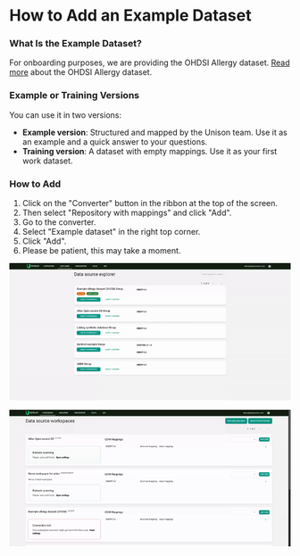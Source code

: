 # How to Add an Example Dataset

### What Is the Example Dataset?
For onboarding purposes, we are providing the OHDSI Allergy dataset. [Read more](https://github.com/OHDSI/Tutorial-ETL) about the OHDSI Allergy dataset.

### Example or Training Versions
You can use it in two versions:
- **Example version**: Structured and mapped by the Unison team. Use it as an example and a quick answer to your questions.
- **Training version**: A dataset with empty mappings. Use it as your first work dataset.

### How to Add
1. Click on the "Converter" button in the ribbon at the top of the screen.
2. Then select "Repository with mappings" and click "Add".
3. Go to the converter.
4. Select "Example dataset" in the right top corner.
5. Click "Add".
6. Please be patient, this may take a moment.

![gif](./media/createworkspace-1stpart-ezgif.com-video-to-gif-converter.gif)  

![gif](./media/createworkspace-2ndpart-ezgif.com-video-to-gif-converter.gif)
